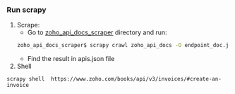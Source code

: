 ### Run scrapy

1. Scrape:
   - Go to [zoho_api_docs_scraper](../zoho_api_docs_scraper) directory and run:
    ```bash
    zoho_api_docs_scraper$ scrapy crawl zoho_api_docs -O endpoint_doc.json
    ```
   - Find the result in apis.json file
2. Shell
```commandline
scrapy shell  https://www.zoho.com/books/api/v3/invoices/#create-an-invoice
```